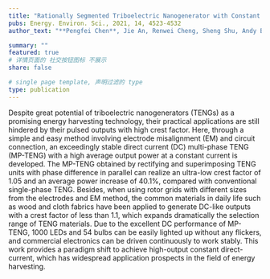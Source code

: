 ```yaml
---
title: "Rationally Segmented Triboelectric Nanogenerator with Constant Direct-Current Output and Low Crest Factor"
pubs: Energy. Environ. Sci., 2021, 14, 4523-4532
author_text: "**Pengfei Chen**, Jie An, Renwei Cheng, Sheng Shu, Andy Berbille, Tao Jiang, and Zhong Lin Wang"

summary: ""
featured: true
# 详情页面的 社交按钮图标 不展示 
share: false

# single page template, 声明过滤的 type
type: publication
---
```


Despite great potential of triboelectric nanogenerators (TENGs) as a promising energy harvesting technology, their practical applications are still hindered by their pulsed outputs with high crest factor. Here, through a simple and easy method involving electrode misalignment (EM) and circuit connection, an exceedingly stable direct current (DC) multi-phase TENG (MP-TENG) with a high average output power at a constant current is developed. The MP-TENG obtained by rectifying and superimposing TENG units with phase difference in parallel can realize an ultra-low crest factor of 1.05 and an average power increase of 40.1%, compared with conventional single-phase TENG. Besides, when using rotor grids with different sizes from the electrodes and EM method, the common materials in daily life such as wood and cloth fabrics have been applied to generate DC-like outputs with a crest factor of less than 1.1, which expands dramatically the selection range of TENG materials. Due to the excellent DC performance of MP-TENG, 1000 LEDs and 54 bulbs can be easily lighted up without any flickers, and commercial electronics can be driven continuously to work stably. This work provides a paradigm shift to achieve high-output constant direct-current, which has widespread application prospects in the field of energy harvesting. 
